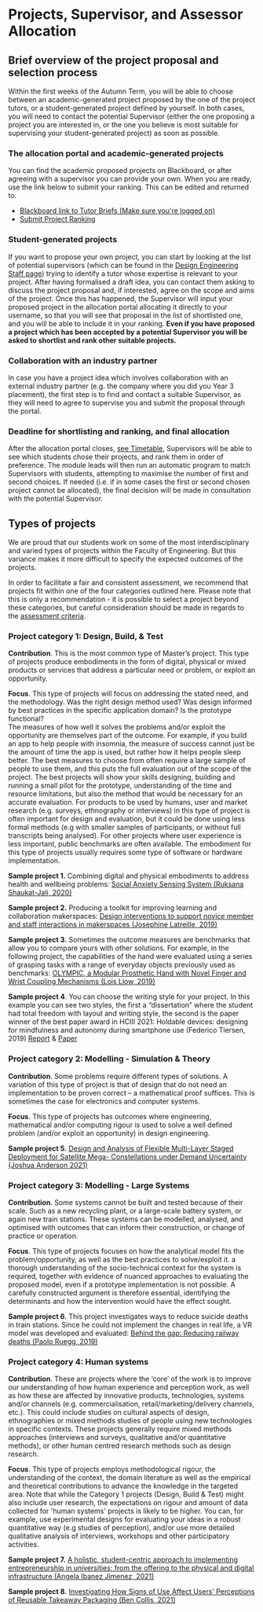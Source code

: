 # Projects, Supervisor, and Assessor Allocation

## Brief overview of the project proposal and selection process
Within the first weeks of the Autumn Term, you will be able to choose between an academic-generated project proposed by the one of the project tutors, or a student-generated project defined by yourself. In both cases, you will need to contact the potential Supervisor (either the one proposing a project you are interested in, or the one you believe is most suitable for supervising your student-generated project) as soon as possible. 

### The allocation portal and academic-generated projects
You can find the academic proposed projects on Blackboard, or after agreeing with a supervisor you can provide your own. When you are ready, use the link below to submit your ranking. This can be edited and returned to.

* [Blackboard link to Tutor Briefs (Make sure you're logged on)](https://bb.imperial.ac.uk/bbcswebdav/pid-3297113-dt-content-rid-19803747_1/xid-19803747_1)
* [Submit Project Ranking](https://forms.office.com/e/YtkXB7Lht6)

### Student-generated projects
If you want to propose your own project, you can start by looking at the list of potential supervisors (which can be found in the [Design Engineering Staff page](https://www.imperial.ac.uk/design-engineering/people/academic--teaching-staff/)) trying to identify a tutor whose expertise is relevant to your project. After having formalised a draft idea, you can contact them asking to discuss the project proposal and, if interested, agree on the scope and aims of the project. Once this has happened, the Supervisor will input your proposed project in the allocation portal allocating it directly to your username, so that you will see that proposal in the list of shortlisted one, and you will be able to include it in your ranking. **Even if you have proposed a project which has been accepted by a potential Supervisor you will be asked to shortlist and rank other suitable projects.**

### Collaboration with an industry partner
In case you have a project idea which involves collaboration with an external industry partner (e.g. the company where you did you Year 3 placement), the first step is to find and contact a suitable Supervisor, as they will need to agree to supervise you and submit the proposal through the portal.

### Deadline for shortlisting and ranking, and final allocation
After the allocation portal closes, [see Timetable](../Timetable/README.md), Supervisors will be able to see which students chose their projects, and rank them in order of preference. The module leads will then run an automatic program to match Supervisors with students, attempting to maximise the number of first and second choices. If needed (i.e. if in some cases the first or second chosen project cannot be allocated), the final decision will be made in consultation with the potential Supervisor.

## Types of projects
We are proud that our students work on some of the most interdisciplinary and varied types of projects within the Faculty of Engineering. But this variance makes it more difficult to specify the expected outcomes of the projects. 

In order to facilitate a fair and consistent assessment, we recommend that projects fit within one of the four categories outlined here. Please note that this is only a recommendation - it is possible to select a project beyond these categories, but careful consideration should be made in regards to the [assessment criteria](../Module_and_assessment/README.md).

### Project category 1: Design, Build, & Test
**Contribution**. This is the most common type of Master’s project. This type of projects produce embodiments in the form of digital, physical or mixed products or services that address a particular need or problem, or exploit an opportunity. 

**Focus**. This type of projects will focus on addressing the stated need, and the methodology.  Was the right design method used? Was design informed by best practices in the specific application domain? Is the prototype functional?  
The measures of how well it solves the problems and/or exploit the opportunity are themselves part of the outcome. For example, if you build an app to help people with insomnia, the measure of success cannot just be the amount of time the app is used, but rather how it helps people sleep better. 
The best measures to choose from often require a large sample of people to use them, and this puts the full evaluation out of the scope of the project. The best projects will show your skills designing, building and running a small pilot for the prototype, understanding of the time and resource limitations, but also the method that would be necessary for an accurate evaluation. 
For products to be used by humans, user and market research (e.g. surveys, ethnography or interviews) in this type of project is often important for design and evaluation, but it could be done using less formal methods (e.g with smaller samples of participants, or without full transcripts being analysed). 
For other projects where user experience is less important, public benchmarks are often available. 
The embodiment for this type of projects usually requires some type of software or hardware implementation. 

**Sample project 1.** Combining digital and physical embodiments to address health and wellbeing problems: [Social Anxiety Sensing System (Ruksana Shaukat-Jali, 2020)](https://imperialcollegelondon.box.com/s/jyvqgnsntb8bg3t21z4wfqfzzb0ntp1w)

**Sample project 2.** Producing a toolkit for improving learning and collaboration makerspaces: [Design interventions to support novice member and staff interactions in makerspaces (Josephine Latreille, 2019)](https://imperialcollegelondon.box.com/s/qkvmoca6toxm3cxw2mok088zl0t8jgs5)

**Sample project 3.** Sometimes the outcome measures are benchmarks that allow you to compare yours with other solutions. For example, in the following project, the capabilities of the hand were evaluated using a series of grasping tasks with a range of everyday objects previously used as benchmarks: [OLYMPIC, a Modular Prosthetic Hand with Novel Finger and Wrist Coupling Mechanisms (Lois Liow, 2019)](https://imperialcollegelondon.box.com/s/ywm868war8eeoaxa8mdfwy83wz9mx8gs)

**Sample project 4**. You can choose the writing style for your project. In this example you can see two styles, the first a “dissertation” where the student had total freedom with layout and writing style, the second is the paper winner of the best paper award in HCIII 2021: Holdable devices: designing for mindfulness and autonomy during smartphone use (Federico Tiersen, 2019) [Report](https://imperialcollegelondon.box.com/s/0pw3p031yzn51waeh8qybsbrgmubbfyu) & [Paper](https://imperialcollegelondon.box.com/s/21h73x5sur54f7a59xtlor9wwpwbb3eh)

### Project category 2: Modelling - Simulation & Theory
**Contribution**. Some problems require different types of solutions. A variation of this type of project is that of design that do not need an implementation to be proven correct – a mathematical proof suffices. This is sometimes the case for electronics and computer systems.

**Focus**. This type of projects has outcomes where engineering, mathematical and/or computing rigour is used to solve a well defined problem (and/or exploit an opportunity) in design engineering.

**Sample project 5.** [Design and Analysis of Flexible Multi-Layer Staged Deployment for Satellite Mega- Constellations under Demand Uncertainty (Joshua Anderson 2021)](https://imperialcollegelondon.box.com/s/1l6etqtikgp2egjvaipajmsvzlerhoz9)

### Project category 3: Modelling - Large Systems
**Contribution**. Some systems cannot be built and tested because of their scale. Such as a new recycling plant, or a large-scale battery system, or again new train stations. These systems can be modelled, analysed, and optimised with outcomes that can inform their construction, or change of practice or operation.

**Focus**. This type of projects focuses on how the analytical model fits the problem/opportunity, as well as the best practices to solve/exploit it. 
a thorough understanding of the socio-technical context for the system is required, together with evidence of nuanced approaches to evaluating the proposed model, even if a prototype implementation is not possible. A carefully constructed argument is therefore essential, identifying the determinants and how the intervention would have the effect sought.

**Sample project 6**. This project investigates ways to reduce suicide deaths in train stations. Since he could not implement the changes in real life, a VR model was developed and evaluated: [Behind the gap: Reducing railway deaths (Paolo Ruegg, 2019)](https://imperialcollegelondon.box.com/s/p94uapv1tmt9xowfmunleurggogr5p1m)


### Project category 4: Human systems
**Contribution**. These are projects where the ‘core’ of the work is to improve our understanding of how human experience and perception work, as well as how these are affected by innovative products, technologies, systems and/or channels (e.g. commercialisation, retail/marketing/delivery channels, etc.). This could include studies on cultural aspects of design, ethnographies or mixed methods studies of people using new technologies in specific contexts. 
These projects generally require mixed methods approaches (interviews and surveys, qualitative and/or quantitative methods), or other human centred research methods such as design research.

**Focus**. This type of projects employs methodological rigour, the understanding of the context, the domain literature as well as the empirical and theoretical contributions to advance the knowledge in the targeted area.
Note that while the Category 1 projects (Design, Build & Test) might also include user research, the expectations on rigour and amount of data collected for 'human systems' projects is likely to be higher. You can, for example, use experimental designs for evaluating your ideas in a robust quantitative way (e.g studies of perception), and/or use more detailed qualitative analysis of interviews, workshops and other participatory activities.

**Sample project 7.** [A holistic, student-centric approach to implementing entrepreneurship in universities: from the offering to the physical and digital infrastructure (Angela Ibanez Jimenez, 2021)](https://imperialcollegelondon.box.com/s/0loy353eppvp6erfexz3xw1zeikrgbka)

**Sample project 8.** [Investigating How Signs of Use Affect Users’ Perceptions of Reusable Takeaway Packaging (Ben Collis, 2021)](https://imperialcollegelondon.box.com/s/npq7xvvbws0zi0kw7cu2k2pz3omnui74)
